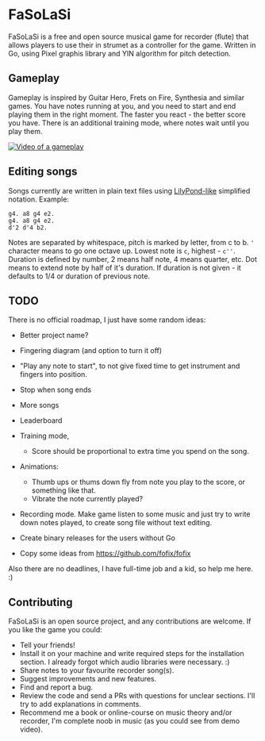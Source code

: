 # FaSoLaSi
FaSoLaSi is a free and open source musical game for recorder (flute) that allows players to use their in strumet as a controller for the game. Written in Go, using Pixel graphis library and YIN algorithm for pitch detection.

## Gameplay
Gameplay is inspired by Guitar Hero, Frets on Fire, Synthesia and similar games. You have notes running at you, and you need to start and end playing them in the right moment. The faster you react - the better score you have. There is an additional training mode, where notes wait until you play them.

[![Video of a gameplay](https://img.youtube.com/vi/oOcbo2rJ_a8/0.jpg)](https://youtu.be/oOcbo2rJ_a8?t=159)

## Editing songs
Songs currently are written in plain text files using [LilyPond-like](http://lilypond.org/doc/v2.18/Documentation/notation/writing-pitches) simplified notation. Example:

```
g4. a8 g4 e2.
g4. a8 g4 e2.
d'2 d'4 b2.
```

Notes are separated by whitespace, pitch is marked by letter, from c to b. `'` character means to go one octave up. Lowest note is `c`, highest - `c''`. Duration is defined by number, 2 means half note, 4 means quarter, etc. Dot means to extend note by half of it's duration. If duration is not given - it defaults to 1/4 or duration of previous note.


## TODO
There is no official roadmap, I just have some random ideas:

- Better project name?
- Fingering diagram (and option to turn it off)
- "Play any note to start", to not give fixed time to get instrument and fingers into position.
- Stop when song ends
- More songs 
- Leaderboard
- Training mode,
	- Score should be proportional to extra time you spend on the song.

- Animations:
	- Thumb ups or thums down fly from note you play to the score, or something like that.
	- Vibrate the note currently played? 

- Recording mode. Make game listen to some music and just try to write down notes played, to create song file without text editing.

- Create binary releases for the users without Go
- Copy some ideas from https://github.com/fofix/fofix

Also there are no deadlines, I have full-time job and a kid, so help me here. :)

## Contributing
FaSoLaSi is an open source project, and any contributions are welcome. If you like the game you could:

- Tell your friends!
- Install it on your machine and write required steps for the installation section. I already forgot which audio libraries were necessary. :)
- Share notes to your favourite recorder song(s).
- Suggest improvements and new features. 
- Find and report a bug.
- Review the code and send a PRs with questions for unclear sections. I'll try to add explanations in comments.
- Recommend me a book or online-course on music theory and/or recorder, I'm complete noob in music (as you could see from demo video).
